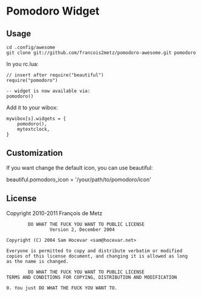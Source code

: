 # Pomodoro Widget

## Usage

    cd .config/awesome
    git clone git://github.com/francois2metz/pomodoro-awesome.git pomodoro

In you rc.lua:


    // insert after require("beautiful")
    require("pomodoro")

    -- widget is now available via:
    pomodoro()

Add it to your wibox:

    mywibox[s].widgets = {
        pomodoro(),
        mytextclock,
    }

## Customization

If you want change the default icon, you can use beautiful:

beautiful.pomodoro_icon = '/your/path/to/pomodoro/icon'

## License

Copyright 2010-2011 François de Metz

            DO WHAT THE FUCK YOU WANT TO PUBLIC LICENSE
                    Version 2, December 2004

    Copyright (C) 2004 Sam Hocevar <sam@hocevar.net>

    Everyone is permitted to copy and distribute verbatim or modified
    copies of this license document, and changing it is allowed as long
    as the name is changed.

            DO WHAT THE FUCK YOU WANT TO PUBLIC LICENSE
    TERMS AND CONDITIONS FOR COPYING, DISTRIBUTION AND MODIFICATION

    0. You just DO WHAT THE FUCK YOU WANT TO.

